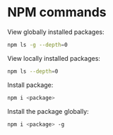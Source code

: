 # NPM commands

View globally installed packages:

```bash
npm ls -g --depth=0
```

View locally installed packages:

```bash
npm ls --depth=0
```

Install package:

```bash
npm i <package>
```

Install the package globally:

```bash
npm i <package> -g
```
